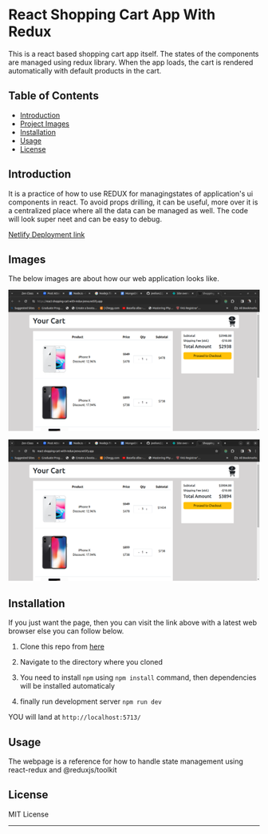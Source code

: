# React Shopping Cart App With Redux

This is a react based shopping cart app itself. The states of the components are managed using redux library. When the app loads, the cart is rendered automatically with default products in the cart.

## Table of Contents

- [Introduction](#introduction)
- [Project Images](#Images)
- [Installation](#installation)
- [Usage](#usage)
- [License](#license)

## Introduction

It is a practice of how to use REDUX for managingstates of application's ui components in react. To avoid props drilling, it can be useful, more over it is a centralized place where all the data can be managed as well. The code will look super neet and can be easy to debug.

[Netlify Deployment link](https://react-shopping-cart-with-redux-jeeva.netlify.app/)

## Images

The below images are about how our web application looks like.

![Homepage](/src/assets/img1.png)

![Add product to cart](/src/assets/img2.png)

## Installation

If you just want the page, then you can visit the link above with a latest web browser else you can follow below.

1. Clone this repo from [here](https://github.com/jeelion22/Roadmap-Day32-React-Shopping-Cart-with-Redux-Netlify-Deployment.git)

2. Navigate to the directory where you cloned

3. You need to install `npm` using `npm install` command, then dependencies will be installed automaticaly

4. finally run development server `npm run dev`

YOU will land at `http://localhost:5713/`

## Usage

The webpage is a reference for how to handle state management using react-redux and @reduxjs/toolkit

## License

MIT License

---
